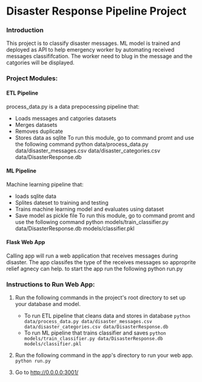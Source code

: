 # Disaster Response Pipeline Project
### Introduction

This project is to classify disaster messages. ML model is trained and deployed as API to help emergency worker by automating received messages classififcation. The worker need to blug in the message and the catgories will be displayed. 

### Project Modules:
#### ETL Pipeline
process_data.py is a data prepocessing pipeline that:
- Loads messages and catgories datasets
- Merges datasets
- Removes duplicate
- Stores data as sqlite 
To run this module, go to command promt and use the following command
    python data/process_data.py data/disaster_messages.csv data/disaster_categories.csv data/DisasterResponse.db

#### ML Pipeline
Machine learning pipeline that:
- loads sqlite data
- Splites dateset to training and testing
- Trains machine learning model and evaluates using dataset
- Save model as pickle file
To run this module, go to command promt and use the following command
    python models/train_classifier.py data/DisasterResponse.db models/classifier.pkl


#### Flask Web App
Calling app will run a web application that receives messages during disaster. The app classifes the type of the receives messages so approprite relief agnecy can help. to start the app run the following
    python run.py

### Instructions to Run Web App:
1. Run the following commands in the project's root directory to set up your database and model.

    - To run ETL pipeline that cleans data and stores in database
        `python data/process_data.py data/disaster_messages.csv data/disaster_categories.csv data/DisasterResponse.db`
    - To run ML pipeline that trains classifier and saves
        `python models/train_classifier.py data/DisasterResponse.db models/classifier.pkl`

2. Run the following command in the app's directory to run your web app.
    `python run.py`

3. Go to http://0.0.0.0:3001/
